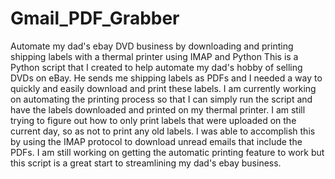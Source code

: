 # Gmail_PDF_Grabber
Automate my dad's ebay DVD business by downloading and printing shipping labels with a thermal printer using IMAP and Python
This is a Python script that I created to help automate my dad's hobby of selling DVDs on eBay. He sends me shipping labels as PDFs and I needed a way to quickly and easily download and print these labels. I am currently working on automating the printing process so that I can simply run the script and have the labels downloaded and printed on my thermal printer. I am still trying to figure out how to only print labels that were uploaded on the current day, so as not to print any old labels. I was able to accomplish this by using the IMAP protocol to download unread emails that include the PDFs. I am still working on getting the automatic printing feature to work but this script is a great start to streamlining my dad's ebay business.
